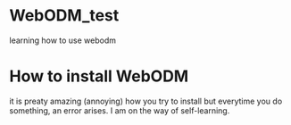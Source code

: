 # WebODM_test
learning how to use webodm
# How to install WebODM
it is preaty amazing (annoying) how you try to install but everytime you do something, an error arises. I am on the way of self-learning.
